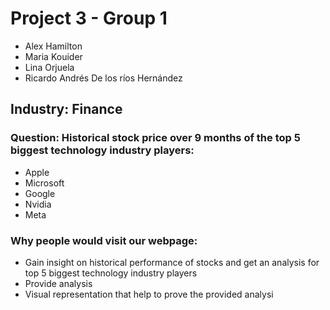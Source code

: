 # Project 3 -  Group 1

- Alex Hamilton
- Maria Kouider
- Lina Orjuela
- Ricardo Andrés De los ríos Hernández

## Industry: Finance
### Question: Historical stock price over 9 months of the top 5 biggest technology industry players:
- Apple
- Microsoft 
- Google 
- Nvidia
- Meta 

	 
### Why people would visit our webpage: 
- Gain insight on historical performance of stocks and get an analysis for top 5 biggest technology industry players
- Provide analysis 
- Visual representation that help to prove the provided analysi

